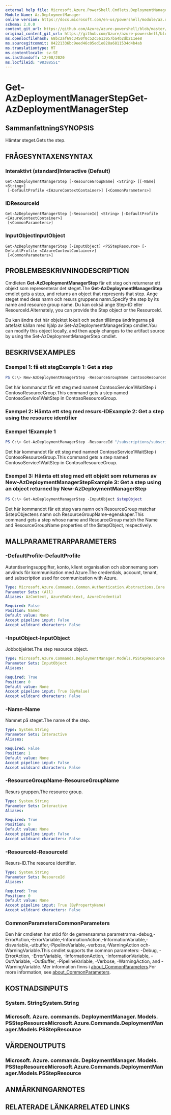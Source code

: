 ```yaml
---
external help file: Microsoft.Azure.PowerShell.Cmdlets.DeploymentManager.dll-Help.xml
Module Name: Az.DeploymentManager
online version: https://docs.microsoft.com/en-us/powershell/module/az.deploymentmanager/get-azdeploymentmanagerstep
schema: 2.0.0
content_git_url: https://github.com/Azure/azure-powershell/blob/master/src/DeploymentManager/DeploymentManager/help/Get-AzDeploymentManagerStep.md
original_content_git_url: https://github.com/Azure/azure-powershell/blob/master/src/DeploymentManager/DeploymentManager/help/Get-AzDeploymentManagerStep.md
ms.openlocfilehash: 68bc2af69c3450f0c52c5613057ba4b2db211ee8
ms.sourcegitcommit: 04221336bc9eed46c05ed1e828a6811534d4b4ab
ms.translationtype: MT
ms.contentlocale: sv-SE
ms.lasthandoff: 12/08/2020
ms.locfileid: "98388551"
---
```

# <span data-ttu-id="4bc8e-101">Get-AzDeploymentManagerStep</span><span class="sxs-lookup"><span data-stu-id="4bc8e-101">Get-AzDeploymentManagerStep</span></span>

## <span data-ttu-id="4bc8e-102">Sammanfattning</span><span class="sxs-lookup"><span data-stu-id="4bc8e-102">SYNOPSIS</span></span>
<span data-ttu-id="4bc8e-103">Hämtar steget.</span><span class="sxs-lookup"><span data-stu-id="4bc8e-103">Gets the step.</span></span>

## <span data-ttu-id="4bc8e-104">FRÅGESYNTAXEN</span><span class="sxs-lookup"><span data-stu-id="4bc8e-104">SYNTAX</span></span>

### <span data-ttu-id="4bc8e-105">Interaktivt (standard)</span><span class="sxs-lookup"><span data-stu-id="4bc8e-105">Interactive (Default)</span></span>
```
Get-AzDeploymentManagerStep [-ResourceGroupName] <String> [[-Name] <String>]
 [-DefaultProfile <IAzureContextContainer>] [<CommonParameters>]
```

### <span data-ttu-id="4bc8e-106">ID</span><span class="sxs-lookup"><span data-stu-id="4bc8e-106">ResourceId</span></span>
```
Get-AzDeploymentManagerStep [-ResourceId] <String> [-DefaultProfile <IAzureContextContainer>]
 [<CommonParameters>]
```

### <span data-ttu-id="4bc8e-107">InputObject</span><span class="sxs-lookup"><span data-stu-id="4bc8e-107">InputObject</span></span>
```
Get-AzDeploymentManagerStep [-InputObject] <PSStepResource> [-DefaultProfile <IAzureContextContainer>]
 [<CommonParameters>]
```

## <span data-ttu-id="4bc8e-108">PROBLEMBESKRIVNING</span><span class="sxs-lookup"><span data-stu-id="4bc8e-108">DESCRIPTION</span></span>
<span data-ttu-id="4bc8e-109">Cmdleten **Get-AzDeploymentManagerStep** får ett steg och returnerar ett objekt som representerar det steget.</span><span class="sxs-lookup"><span data-stu-id="4bc8e-109">The **Get-AzDeploymentManagerStep** cmdlet gets a step, and returns an object that represents that step.</span></span>
<span data-ttu-id="4bc8e-110">Ange steget med dess namn och resurs gruppens namn.</span><span class="sxs-lookup"><span data-stu-id="4bc8e-110">Specify the step by its name and resource group name.</span></span> <span data-ttu-id="4bc8e-111">Du kan också ange Step-ID eller ResourceId.</span><span class="sxs-lookup"><span data-stu-id="4bc8e-111">Alternately, you can provide the Step object or the ResourceId.</span></span>

<span data-ttu-id="4bc8e-112">Du kan ändra det här objektet lokalt och sedan tillämpa ändringarna på artefakt källan med hjälp av Set-AzDeploymentManagerStep cmdlet.</span><span class="sxs-lookup"><span data-stu-id="4bc8e-112">You can modify this object locally, and then apply changes to the artifact source by using the Set-AzDeploymentManagerStep cmdlet.</span></span>

## <span data-ttu-id="4bc8e-113">BESKRIVS</span><span class="sxs-lookup"><span data-stu-id="4bc8e-113">EXAMPLES</span></span>

### <span data-ttu-id="4bc8e-114">Exempel 1: få ett steg</span><span class="sxs-lookup"><span data-stu-id="4bc8e-114">Example 1: Get a step</span></span>
```powershell
PS C:\> New-AzDeploymentManagerStep -ResourceGroupName ContosoResourceGroup -Name ContosoService1WaitStep
```

<span data-ttu-id="4bc8e-115">Det här kommandot får ett steg med namnet ContosoService1WaitStep i ContosoResourceGroup.</span><span class="sxs-lookup"><span data-stu-id="4bc8e-115">This command gets a step named ContosoService1WaitStep in ContosoResourceGroup.</span></span>

### <span data-ttu-id="4bc8e-116">Exempel 2: Hämta ett steg med resurs-ID</span><span class="sxs-lookup"><span data-stu-id="4bc8e-116">Example 2: Get a step using the resource identifier</span></span>
### <span data-ttu-id="4bc8e-117">Exempel 1</span><span class="sxs-lookup"><span data-stu-id="4bc8e-117">Example 1</span></span>
```powershell
PS C:\> Get-AzDeploymentManagerStep -ResourceId "/subscriptions/subscriptionId/resourcegroups/ContosoResourceGroup/providers/Microsoft.DeploymentManager/steps/ContosoService1WaitStep"
```

<span data-ttu-id="4bc8e-118">Det här kommandot får ett steg med namnet ContosoService1WaitStep i ContosoResourceGroup.</span><span class="sxs-lookup"><span data-stu-id="4bc8e-118">This command gets a step named ContosoService1WaitStep in ContosoResourceGroup.</span></span>

### <span data-ttu-id="4bc8e-119">Exempel 3: Hämta ett steg med ett objekt som returneras av New-AzDeploymentManagerStep</span><span class="sxs-lookup"><span data-stu-id="4bc8e-119">Example 3: Get a step using an object returned by New-AzDeploymentManagerStep</span></span>
```powershell
PS C:\> Get-AzDeploymentManagerStep -InputObject $stepObject
```

 <span data-ttu-id="4bc8e-120">Det här kommandot får ett steg vars namn och ResourceGroup matchar $stepObjectens namn och ResourceGroupName-egenskaper.</span><span class="sxs-lookup"><span data-stu-id="4bc8e-120">This command gets a step whose name and ResourceGroup match the Name and ResourceGroupName properties of the $stepObject, respectively.</span></span>

## <span data-ttu-id="4bc8e-121">MALLPARAMETRAR</span><span class="sxs-lookup"><span data-stu-id="4bc8e-121">PARAMETERS</span></span>

### <span data-ttu-id="4bc8e-122">-DefaultProfile</span><span class="sxs-lookup"><span data-stu-id="4bc8e-122">-DefaultProfile</span></span>
<span data-ttu-id="4bc8e-123">Autentiseringsuppgifter, konto, klient organisation och abonnemang som används för kommunikation med Azure.</span><span class="sxs-lookup"><span data-stu-id="4bc8e-123">The credentials, account, tenant, and subscription used for communication with Azure.</span></span>

```yaml
Type: Microsoft.Azure.Commands.Common.Authentication.Abstractions.Core.IAzureContextContainer
Parameter Sets: (All)
Aliases: AzContext, AzureRmContext, AzureCredential

Required: False
Position: Named
Default value: None
Accept pipeline input: False
Accept wildcard characters: False
```

### <span data-ttu-id="4bc8e-124">-InputObject</span><span class="sxs-lookup"><span data-stu-id="4bc8e-124">-InputObject</span></span>
<span data-ttu-id="4bc8e-125">Jobbobjektet.</span><span class="sxs-lookup"><span data-stu-id="4bc8e-125">The step resource object.</span></span>

```yaml
Type: Microsoft.Azure.Commands.DeploymentManager.Models.PSStepResource
Parameter Sets: InputObject
Aliases:

Required: True
Position: 0
Default value: None
Accept pipeline input: True (ByValue)
Accept wildcard characters: False
```

### <span data-ttu-id="4bc8e-126">-Namn</span><span class="sxs-lookup"><span data-stu-id="4bc8e-126">-Name</span></span>
<span data-ttu-id="4bc8e-127">Namnet på steget.</span><span class="sxs-lookup"><span data-stu-id="4bc8e-127">The name of the step.</span></span>

```yaml
Type: System.String
Parameter Sets: Interactive
Aliases:

Required: False
Position: 1
Default value: None
Accept pipeline input: False
Accept wildcard characters: False
```

### <span data-ttu-id="4bc8e-128">-ResourceGroupName</span><span class="sxs-lookup"><span data-stu-id="4bc8e-128">-ResourceGroupName</span></span>
<span data-ttu-id="4bc8e-129">Resurs gruppen.</span><span class="sxs-lookup"><span data-stu-id="4bc8e-129">The resource group.</span></span>

```yaml
Type: System.String
Parameter Sets: Interactive
Aliases:

Required: True
Position: 0
Default value: None
Accept pipeline input: False
Accept wildcard characters: False
```

### <span data-ttu-id="4bc8e-130">-ResourceId</span><span class="sxs-lookup"><span data-stu-id="4bc8e-130">-ResourceId</span></span>
<span data-ttu-id="4bc8e-131">Resurs-ID.</span><span class="sxs-lookup"><span data-stu-id="4bc8e-131">The resource identifier.</span></span>

```yaml
Type: System.String
Parameter Sets: ResourceId
Aliases:

Required: True
Position: 0
Default value: None
Accept pipeline input: True (ByPropertyName)
Accept wildcard characters: False
```

### <span data-ttu-id="4bc8e-132">CommonParameters</span><span class="sxs-lookup"><span data-stu-id="4bc8e-132">CommonParameters</span></span>
<span data-ttu-id="4bc8e-133">Den här cmdleten har stöd för de gemensamma parametrarna:-debug,-ErrorAction,-ErrorVariable,-InformationAction,-InformationVariable,-disvariable,-utbuffer,-PipelineVariable,-verbose,-WarningAction och-WarningVariable.</span><span class="sxs-lookup"><span data-stu-id="4bc8e-133">This cmdlet supports the common parameters: -Debug, -ErrorAction, -ErrorVariable, -InformationAction, -InformationVariable, -OutVariable, -OutBuffer, -PipelineVariable, -Verbose, -WarningAction, and -WarningVariable.</span></span> <span data-ttu-id="4bc8e-134">Mer information finns i [about_CommonParameters](http://go.microsoft.com/fwlink/?LinkID=113216).</span><span class="sxs-lookup"><span data-stu-id="4bc8e-134">For more information, see [about_CommonParameters](http://go.microsoft.com/fwlink/?LinkID=113216).</span></span>

## <span data-ttu-id="4bc8e-135">KOSTNADS</span><span class="sxs-lookup"><span data-stu-id="4bc8e-135">INPUTS</span></span>

### <span data-ttu-id="4bc8e-136">System. String</span><span class="sxs-lookup"><span data-stu-id="4bc8e-136">System.String</span></span>

### <span data-ttu-id="4bc8e-137">Microsoft. Azure. commands. DeploymentManager. Models. PSStepResource</span><span class="sxs-lookup"><span data-stu-id="4bc8e-137">Microsoft.Azure.Commands.DeploymentManager.Models.PSStepResource</span></span>

## <span data-ttu-id="4bc8e-138">VÄRDEN</span><span class="sxs-lookup"><span data-stu-id="4bc8e-138">OUTPUTS</span></span>

### <span data-ttu-id="4bc8e-139">Microsoft. Azure. commands. DeploymentManager. Models. PSStepResource</span><span class="sxs-lookup"><span data-stu-id="4bc8e-139">Microsoft.Azure.Commands.DeploymentManager.Models.PSStepResource</span></span>

## <span data-ttu-id="4bc8e-140">ANMÄRKNINGAR</span><span class="sxs-lookup"><span data-stu-id="4bc8e-140">NOTES</span></span>

## <span data-ttu-id="4bc8e-141">RELATERADE LÄNKAR</span><span class="sxs-lookup"><span data-stu-id="4bc8e-141">RELATED LINKS</span></span>
